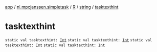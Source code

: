 [app](../../../index.md) / [nl.mpcjanssen.simpletask](../../index.md) / [R](../index.md) / [string](index.md) / [tasktexthint](.)

# tasktexthint

`static val tasktexthint: `[`Int`](https://kotlinlang.org/api/latest/jvm/stdlib/kotlin/-int/index.html)
`static val tasktexthint: `[`Int`](https://kotlinlang.org/api/latest/jvm/stdlib/kotlin/-int/index.html)
`static val tasktexthint: `[`Int`](https://kotlinlang.org/api/latest/jvm/stdlib/kotlin/-int/index.html)
`static val tasktexthint: `[`Int`](https://kotlinlang.org/api/latest/jvm/stdlib/kotlin/-int/index.html)